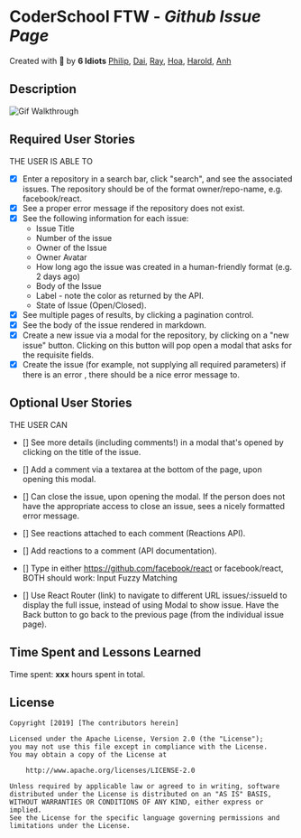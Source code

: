 # CoderSchool FTW - *Github Issue Page*

Created with :blue_heart: by **6 Idiots**
<a href="https://github.com/Nguyephi">Philip</a>, <a href="https://github.com/daivnguyen1991">Dai</a>, <a href="https://github.com/BoomBoomRay">Ray</a>, <a href="https://github.com/huynhtehoa">Hoa</a>, <a href="https://github.com/SteelHeart112">Harold</a>, <a href="https://github.com/albertanguyen">Anh</a>

## Description

![Gif Walkthrough](github-issue-gif.gif)

## Required User Stories

THE USER IS ABLE TO

- [x] Enter a repository in a search bar, click "search", and see the associated issues. The repository should be of the format owner/repo-name, e.g. facebook/react.
- [x] See a proper error message if the repository does not exist.
- [x] See the following information for each issue:
  - Issue Title
  - Number of the issue
  - Owner of the Issue
  - Owner Avatar
  - How long ago the issue was created in a human-friendly format (e.g. 2 days ago)
  - Body of the Issue
  - Label - note the color as returned by the API.
  - State of Issue (Open/Closed).
- [x] See multiple pages of results, by clicking a pagination control.
- [x] See the body of the issue rendered in markdown.
- [x] Create a new issue via a modal for the repository, by clicking on a "new issue" button. Clicking on this button will pop open a modal that asks for the requisite fields.
- [x] Create the issue (for example, not supplying all required parameters) if there is an error , there should be a nice error message to.

## Optional User Stories

THE USER CAN

- [] See more details (including comments!) in a modal that's opened by clicking on the title of the issue.
- [] Add a comment via a textarea at the bottom of the page, upon opening this modal.
- [] Can close the issue, upon opening the modal. If the person does not have the appropriate access to close an issue, sees a nicely formatted error message.
- [] See reactions attached to each comment (Reactions API).
- [] Add reactions to a comment (API documentation).

- [] Type in either https://github.com/facebook/react or facebook/react, BOTH should work: Input Fuzzy Matching

- [] Use React Router (link) to navigate to different URL issues/:issueId to display the full issue, instead of using Modal to show issue. Have the Back button to go back to the previous page (from the individual issue page).

## Time Spent and Lessons Learned

Time spent: **xxx** hours spent in total.

[//]: # (Describe any challenges encountered while building the app.)

## License

    Copyright [2019] [The contributors herein]

    Licensed under the Apache License, Version 2.0 (the "License");
    you may not use this file except in compliance with the License.
    You may obtain a copy of the License at

        http://www.apache.org/licenses/LICENSE-2.0

    Unless required by applicable law or agreed to in writing, software
    distributed under the License is distributed on an "AS IS" BASIS,
    WITHOUT WARRANTIES OR CONDITIONS OF ANY KIND, either express or implied.
    See the License for the specific language governing permissions and
    limitations under the License.
